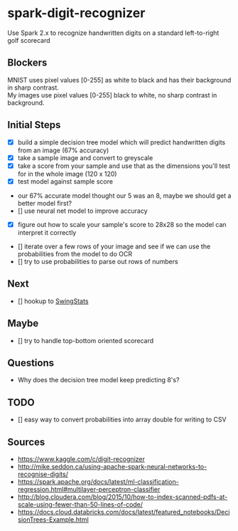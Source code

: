 # spark-digit-recognizer
Use Spark 2.x to recognize handwritten digits on a standard left-to-right golf scorecard

## Blockers
MNIST uses pixel values [0-255] as white to black and has their background in sharp contrast.  
My images use pixel values [0-255] black to white, no sharp contrast in background.

## Initial Steps
- [X] build a simple decision tree model which will predict handwritten digits from an image (67% accuracy) 
- [X] take a sample image and convert to greyscale 
- [X] take a score from your sample and use that as the dimensions you'll test for in the whole image (120 x 120)  
- [X] test model against sample score
- our 67% accurate model thought our 5 was an 8, maybe we should get a better model first?
- [] use neural net model to improve accuracy
- [X] figure out how to scale your sample's score to 28x28 so the model can interpret it correctly 
- [] iterate over a few rows of your image and see if we can use the probabilities from the model to do OCR   
- [] try to use probabilities to parse out rows of numbers

## Next
- [] hookup to [SwingStats](http://www.swingstats.com)

## Maybe
- [] try to handle top-bottom oriented scorecard

## Questions
- Why does the decision tree model keep predicting 8's?

## TODO
- [] easy way to convert probabilities into array double for writing to CSV

## Sources
- https://www.kaggle.com/c/digit-recognizer
- http://mike.seddon.ca/using-apache-spark-neural-networks-to-recognise-digits/
- https://spark.apache.org/docs/latest/ml-classification-regression.html#multilayer-perceptron-classifier
- http://blog.cloudera.com/blog/2015/10/how-to-index-scanned-pdfs-at-scale-using-fewer-than-50-lines-of-code/
- https://docs.cloud.databricks.com/docs/latest/featured_notebooks/DecisionTrees-Example.html
